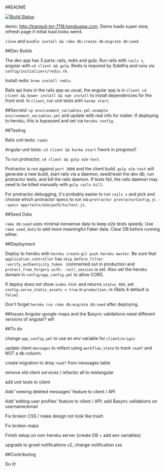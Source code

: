 #README

[![Build Status](https://travis-ci.org/evan-007/pair-program.svg?branch=master)](https://travis-ci.org/evan-007/pair-program)

demo: <a href='http://tranquil-tor-7118.herokuapp.com'>http://tranquil-tor-7118.herokuapp.com</a>. Demo
loads super slow, refresh page if initial load looks weird.

`clone` and `bundle install && rake db:create db:migrate db:seed`

##Dev Builds

The dev app has 3 parts: rails, redis and gulp. Run rails with `rails s`, angular with `cd client && gulp`.
Redis is required by SideKiq and runs via `config/initializers/redis.rb`.

Install redis: `brew install redis`.

Rails api lives in the rails app as usual, the angular app is in `client`.
`cd client && bower install && npm install` to install dependencies for the
front end. In `client`, run unit tests with `karma start`.

##Secrets!
`cp environment_variables.yml.example environment_variables.yml` and update
with real info for mailer. If deploying to heroku, this is bypassed and set via `heroku config`.

##Testing

Rails unit tests: `rspec`

Angular unit tests: `cd client && karma start` !!work in progress!!

To run protractor, `cd client && gulp e2e-test`.

Protractor is run against `port 3000` and the client build. `gulp e2e-test` will generate a new build,
start rails via a daemon, seed/reset the dev db, run protractor tests, and kill the rails daemon.
If tests fail, the rails daemon may need to be killed manually with `gulp rails-kill`.

For protractor debugging, it's probably easier to run `rails s` and pick and choose which protractor specs to run
via `protractor protractorConfig.js --specs app/tests/e2e/path/to/test.js`.


##Seed Data

`rake db:seed` uses minimal nonsense data to keep e2e tests speedy. Use `rake seed_data` to add
more meaningful Faker data. Clear DB before running either.

##Deployment

Deploy to heroku with `heroku create` `git push heroku master`. Be sure that
`application_controller` has  `skip_before_filter :verify_authenticity_token
` commented out in production and `protect_from_forgery with: :null_session` is
set. Also set the heroku domain in `config/app_config.yml` to allow CORS.

If deploy does not show `index.html` and returns `status 404`, set
`config.serve_static_assets = true` in `production.rb` (Rails 4 default is `false`).

Don't forget `heroku run rake db:migrate db:seed` after deploying.

##Issues
Angular-google-maps and the $async validations need different versions of angular?
wtf


##To do

change `app_config.yml` to use an env variable for `client/origin`

update client `messages` to reflect using `workflow_state` to track `read?` and
NOT a db column.

create migration to drop `read?` from messages table

remove old client services / refactor all to restangular

add unit tests to client

Add 'viewing deleted messages' feature to client / API

Add 'editing user profiles' feature to client / API: add $async validations on username/email

Fix broken CSS / make design not look like trash

Fix broken maps

Finish setup on non-heroku server (create DB + add env variables)

upgrade to growl notifications v2, change notification css


##Contributing

Do it!
